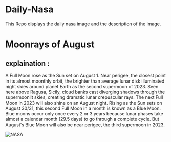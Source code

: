 # Daily-Nasa

This Repo displays the daily nasa image and the description of the image.

<!--NASA-->
# Moonrays of August
## explaination :

A Full Moon rose as the Sun set on August 1. Near perigee, the closest point in its almost moonthly orbit, the brighter than average lunar disk illuminated night skies around planet Earth as the second supermoon of 2023. Seen here above Ragusa, Sicily, cloud banks cast diverging shadows through the supermoonlit skies, creating dramatic lunar crepuscular rays. The next Full Moon in 2023 will also shine on an August night. Rising as the Sun sets on August 30/31, this second Full Moon in a month is known as a Blue Moon. Blue moons occur only once every 2 or 3 years because lunar phases take almost a calendar month (29.5 days) to go through a complete cycle. But August's Blue Moon will also be near perigee, the third supermoon in 2023.

![NASA](https://apod.nasa.gov/apod/image/2308/GianniTumino_Moon_Rays_JPG_LOGO_1024pix.jpg)
<!--/NASA-->